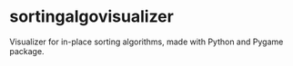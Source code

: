 # sortingalgovisualizer
Visualizer for in-place sorting algorithms, made with Python and Pygame package.
